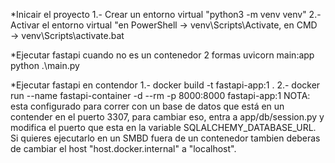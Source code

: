 *Inicair el proyecto
    1.- Crear un entorno virtual "python3 -m venv venv"
    2.- Activar el entorno virtual "en PowerShell → venv\Scripts\Activate, en CMD → venv\Scripts\activate.bat

*Ejecutar fastapi cuando no es un contenedor 2 formas
    uvicorn main:app
    python .\main.py

*Ejecutar fastapi en contendor
    1.- docker build -t fastapi-app:1 .
    2.- docker run --name fastapi-container -d --rm -p 8000:8000 fastapi-app:1
NOTA: esta configurado para correr con un base de datos que está en un contender en el puerto 3307, para cambiar eso, entra a app/db/session.py y modifica el puerto que esta en la variable SQLALCHEMY_DATABASE_URL. Si quieres ejecutarlo en un SMBD fuera de un contenedor tambien deberas de cambiar el host "host.docker.internal" a "localhost".